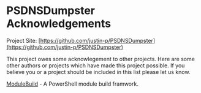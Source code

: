 # PSDNSDumpster Acknowledgements

Project Site: [https://github.com/justin-p/PSDNSDumpster](https://github.com/justin-p/PSDNSDumpster)

This project owes some acknowlegement to other projects. Here are some other authors or projects which have made this project possible. If you believe you or a project should be included in this list please let us know.

[ModuleBuild](https://github.com/zloeber/ModuleBuild) - A PowerShell module build framwork.
